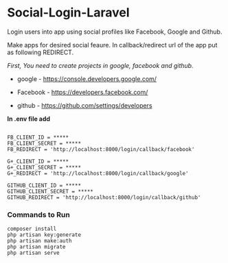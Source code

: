 # Social-Login-Laravel

Login users into app using social profiles like Facebook, Google and Github.

   Make apps for desired social feaure. In callback/redirect url of the app put as following REDIRECT.



_First, You need to create projects in google, facebook and github._

- google    -  https://console.developers.google.com/   

- Facebook  -  https://developers.facebook.com/

- github    -  https://github.com/settings/developers



__In .env file add__

```

FB_CLIENT_ID = *****
FB_CLIENT_SECRET = *****
FB_REDIRECT = 'http://localhost:8000/login/callback/facebook'

G+_CLIENT_ID = *****
G+_CLIENT_SECRET = *****
G+_REDIRECT = 'http://localhost:8000/login/callback/google'

GITHUB_CLIENT_ID = *****
GITHUB_CLIENT_SECRET = *****
GITHUB_REDIRECT = 'http://localhost:8000/login/callback/github'

```

### Commands to Run

```
composer install
php artisan key:generate
php artisan make:auth
php artisan migrate
php artisan serve

```

